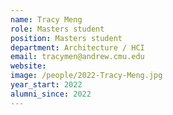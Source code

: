 ```yaml
---
name: Tracy Meng
role: Masters student
position: Masters student
department: Architecture / HCI
email: tracymen@andrew.cmu.edu
website: 
image: /people/2022-Tracy-Meng.jpg
year_start: 2022
alumni_since: 2022
---
```

